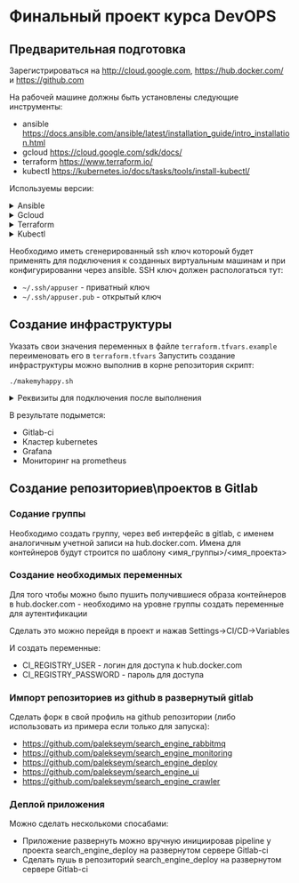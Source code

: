 # Финальный проект курса DevOPS

## Предварительная подготовка
Зарегистрироваться на http://cloud.google.com, https://hub.docker.com/ и https://github.com

На рабочей машине должны быть установлены следующие инструменты:
- ansible https://docs.ansible.com/ansible/latest/installation_guide/intro_installation.html
- gcloud https://cloud.google.com/sdk/docs/
- terraform https://www.terraform.io/
- kubectl https://kubernetes.io/docs/tasks/tools/install-kubectl/

Используемы версии:

<details><summary>Ansible</summary>

```
$ ansible --version

ansible 2.7.6
  python version = 2.7.15+ (default, Oct  2 2018, 22:12:08) [GCC 8.2.0]
```
</details>

<details><summary>Gcloud</summary>

```
$ gcloud version

Google Cloud SDK 228.0.0
alpha 2018.12.07
beta 2018.12.07
bq 2.0.39
core 2018.12.07
gsutil 4.34
kubectl 2018.12.07
```
</details>

<details><summary>Terraform</summary>

```
$ terraform --version

Terraform v0.11.11
```
</details>

<details><summary>Kubectl</summary>

```
$ kubectl version
Client Version: version.Info{Major:"1", Minor:"12", GitVersion:"v1.12.0", GitCommit:"0ed33881dc4355495f623c6f22e7dd0b7632b7c0", GitTreeState:"clean", BuildDate:"2018-09-27T17:05:32Z", GoVersion:"go1.10.4", Compiler:"gc", Platform:"linux/amd64"}
```
</details>

Необходимо иметь сгенерированный ssh ключ котороый будет применять для подключения к созданных виртуальным машинам и при конфигурированни через ansible.
SSH ключ должен распологаться тут:
  - `~/.ssh/appuser` - приватный ключ
  - `~/.ssh/appuser.pub` - открытый ключ

## Создание инфраструктуры
Указать свои значения переменных в файле `terraform.tfvars.example` переименовать его в `terraform.tfvars`
Запустить создание инфраструктуры можно выполнив в корне репозитория скрипт:
```
./makemyhappy.sh
```
<details><summary>Реквизиты для подключения после выполнения</summary>

```
Web site Gitlab-ci: http://35.193.235.156
Web site Grafana htpp://35.193.235.156:3000
Web site Prometheuse http://104.198.75.32
```
</details>

В результате подымется:
- Gitlab-ci
- Кластер kubernetes
- Grafana
- Мониторинг на prometheus

## Создание репозиториев\проектов в Gitlab

### Содание группы
Необходимо создать группу, через веб интерфейс в gitlab, c именем аналогичным учетной записи на hub.docker.com. Имена для контейнеров будут строится по шаблону <имя_группы>/<имя_проекта>

### Создание необходимых переменных

Для того чтобы можно было пушить получившиеся образа контейнеров в hub.docker.com - необходимо на уровне группы создать переменные для аутентификации

Сделать это можно перейдя в проект и нажав Settings->CI/CD->Variables

И создать переменные:

- CI_REGISTRY_USER - логин для доступа к hub.docker.com
- CI_REGISTRY_PASSWORD - пароль для доступа

### Импорт репозиториев из github в развернутый gitlab

Сделать форк в свой профиль на github репозитории (либо использовать из примера если только для запуска):
- https://github.com/palekseym/search_engine_rabbitmq
- https://github.com/palekseym/search_engine_monitoring
- https://github.com/palekseym/search_engine_deploy
- https://github.com/palekseym/search_engine_ui
- https://github.com/palekseym/search_engine_crawler

### Деплой приложения
Можно сделать несколькоми спосабами:

- Приложение развернуть можно вручную инициировав pipeline у проекта search_engine_deploy на развернутом сервере Gitlab-ci
- Сделать пушь в репозиторий search_engine_deploy на развернутом сервере Gitlab-ci